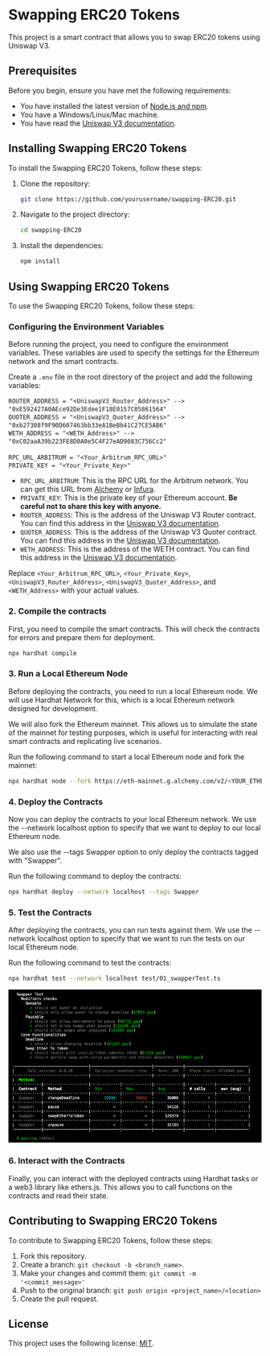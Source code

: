# Swapping ERC20 Tokens

This project is a smart contract that allows you to swap ERC20 tokens using Uniswap V3.

## Prerequisites

Before you begin, ensure you have met the following requirements:

- You have installed the latest version of [Node.js and npm](https://nodejs.org/en/download/).
- You have a Windows/Linux/Mac machine.
- You have read the [Uniswap V3 documentation](https://docs.uniswap.org/).

## Installing Swapping ERC20 Tokens

To install the Swapping ERC20 Tokens, follow these steps:

1. Clone the repository:
    ```bash
    git clone https://github.com/yourusername/swapping-ERC20.git
    ```

2. Navigate to the project directory:
    ```bash
    cd swapping-ERC20
    ```

3. Install the dependencies:
    ```bash
    npm install
    ```

## Using Swapping ERC20 Tokens

To use the Swapping ERC20 Tokens, follow these steps:

### Configuring the Environment Variables

Before running the project, you need to configure the environment variables. These variables are used to specify the settings for the Ethereum network and the smart contracts.

Create a `.env` file in the root directory of the project and add the following variables:

```properties
ROUTER_ADDRESS = "<UniswapV3_Router_Address>" --> "0xE592427A0AEce92De3Edee1F18E0157C05861564"
QUOTER_ADDRESS = "<UniswapV3_Quoter_Address>" --> "0xb27308f9F90D607463bb33eA1BeBb41C27CE5AB6"
WETH_ADDRESS = "<WETH_Address>" --> "0xC02aaA39b223FE8D0A0e5C4F27eAD9083C756Cc2"

RPC_URL_ARBITRUM = "<Your_Arbitrum_RPC_URL>"
PRIVATE_KEY = "<Your_Private_Key>"
```

- `RPC_URL_ARBITRUM`: This is the RPC URL for the Arbitrum network. You can get this URL from [Alchemy](https://www.alchemy.com/) or [Infura](https://infura.io/).
- `PRIVATE_KEY`: This is the private key of your Ethereum account. **Be careful not to share this key with anyone.**
- `ROUTER_ADDRESS`: This is the address of the Uniswap V3 Router contract. You can find this address in the [Uniswap V3 documentation](https://docs.uniswap.org/contracts/v3/reference/deployments).
- `QUOTER_ADDRESS`: This is the address of the Uniswap V3 Quoter contract. You can find this address in the [Uniswap V3 documentation](https://docs.uniswap.org/contracts/v3/reference/deployments).
- `WETH_ADDRESS`: This is the address of the WETH contract. You can find this address in the [Uniswap V3 documentation](https://docs.uniswap.org/contracts/v3/reference/deployments).

Replace `<Your_Arbitrum_RPC_URL>`, `<Your_Private_Key>`, `<UniswapV3_Router_Address>`, `<UniswapV3_Quoter_Address>`, and `<WETH_Address>` with your actual values.


### 2. Compile the contracts

First, you need to compile the smart contracts. This will check the contracts for errors and prepare them for deployment.

```bash
npx hardhat compile
```

### 3. Run a Local Ethereum Node

Before deploying the contracts, you need to run a local Ethereum node. We will use Hardhat Network for this, which is a local Ethereum network designed for development.

We will also fork the Ethereum mainnet. This allows us to simulate the state of the mainnet for testing purposes, which is useful for interacting with real smart contracts and replicating live scenarios.

Run the following command to start a local Ethereum node and fork the mainnet:

```bash
npx hardhat node --fork https://eth-mainnet.g.alchemy.com/v2/<YOUR_ETHEREUM_MAINNET_APIKEY> --no-deploy
```

### 4. Deploy the Contracts

Now you can deploy the contracts to your local Ethereum network. We use the --network localhost option to specify that we want to deploy to our local Ethereum node.

We also use the --tags Swapper option to only deploy the contracts tagged with "Swapper".

Run the following command to deploy the contracts:

```bash
npx hardhat deploy --network localhost --tags Swapper
```

### 5. Test the Contracts

After deploying the contracts, you can run tests against them. We use the --network localhost option to specify that we want to run the tests on our local Ethereum node.

Run the following command to test the contracts:

```bash
npx hardhat test --network localhost test/01_swapperTest.ts
```

![Test Screenshot](test_swapping-erc20-Tokens.png)

### 6. Interact with the Contracts

Finally, you can interact with the deployed contracts using Hardhat tasks or a web3 library like ethers.js. This allows you to call functions on the contracts and read their state.

## Contributing to Swapping ERC20 Tokens

To contribute to Swapping ERC20 Tokens, follow these steps:

1. Fork this repository.
2. Create a branch: `git checkout -b <branch_name>`.
3. Make your changes and commit them: `git commit -m '<commit_message>'`
4. Push to the original branch: `git push origin <project_name>/<location>`
5. Create the pull request.

## License

This project uses the following license: [MIT](<link_to_license>).